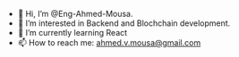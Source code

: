 - 👋 Hi, I’m @Eng-Ahmed-Mousa.
- 👀 I’m interested in Backend and Blochchain development.
- 🌱 I’m currently learning React
- 📫 How to reach me: ahmed.v.mousa@gmail.com

<!---
Eng-Ahmed-Mousa/Eng-Ahmed-Mousa is a ✨ special ✨ repository because its `README.md` (this file) appears on your GitHub profile.
You can click the Preview link to take a look at your changes.
--->
